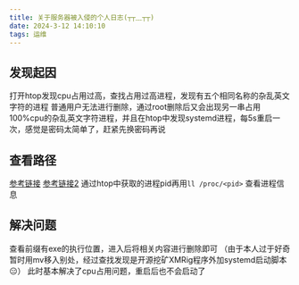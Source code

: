 ```yaml
---
title: 关于服务器被入侵的个人日志(┬┬﹏┬┬)
date: 2024-3-12 14:10:10
tags: 运维
---
```

## 发现起因
打开htop发现cpu占用过高，查找占用过高进程，发现有五个相同名称的杂乱英文字符的进程
普通用户无法进行删除，通过root删除后又会出现另一串占用100%cpu的杂乱英文字符进程，并且在htop中发现systemd进程，每5s重启一次，感觉是密码太简单了，赶紧先换密码再说
## 查看路径
[参考链接](https://blog.csdn.net/lwc5411117/article/details/85342399)
[参考链接2](https://blog.csdn.net/qq_33921750/article/details/116335361)
通过htop中获取的进程pid再用`ll /proc/<pid>` 查看进程信息
## 解决问题
查看前缀有exe的执行位置，进入后将相关内容进行删除即可
（由于本人过于好奇暂时用mv移入别处，经过查找发现是开源挖矿XMRig程序外加systemd启动脚本😑）
此时基本解决了cpu占用问题，重启后也不会启动了
